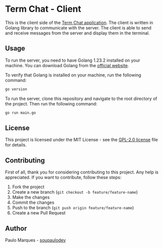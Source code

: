 # Term Chat - Client

This is the client side of the [Term Chat application](https://github.com/soupaulodev/termec-chat-server). The client is written in Golang library to communicate with the server. The client is able to send and receive messages from the server and display them in the terminal.

## Usage

To run the server, you need to have Golang 1.23.2 installed on your machine. You can download Golang from the [official website](https://golang.org/).

To verify that Golang is installed on your machine, run the following command:

```sh
go version
```

To run the server, clone this repository and navigate to the root directory of the project. Then run the following command:

```sh
go run main.go
```

## License

This project is licensed under the MIT License - see the [GPL-2.0 license](https://github.com/soupaulodev/termec-chat-client/blob/main/LICENSE) file for details.

## Contributing

First of all, thank you for considering contributing to this project. Any help is appreciated. If you want to contribute, follow these steps:

1. Fork the project
2. Create a new branch (`git checkout -b feature/feature-name`)
3. Make the changes
4. Commit the changes
5. Push to the branch (`git push origin feature/feature-name`)
6. Create a new Pull Request

## Author

Paulo Marques - [soupaulodev](https://soupaulodev.com.br)
